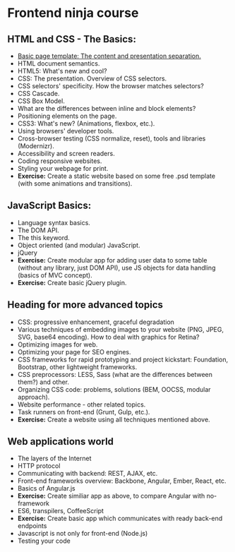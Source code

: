 # Frontend ninja course

## HTML and CSS - The Basics:
- [Basic page template: The content and presentation separation.](html-css-basics/basic-html-page.md)
- HTML document semantics.
- HTML5: What's new and cool?
- CSS: The presentation. Overview of CSS selectors.
- CSS selectors' specificity. How the browser matches selectors?
- CSS Cascade.
- CSS Box Model.
- What are the differences between inline and block elements?
- Positioning elements on the page.
- CSS3: What's new? (Animations, flexbox, etc.).
- Using browsers' developer tools.
- Cross-browser testing (CSS normalize, reset), tools and libraries (Modernizr).
- Accessibility and screen readers.
- Coding responsive websites.
- Styling your webpage for print.
- **Exercise:** Create a static website based on some free .psd template (with some animations and transitions).

## JavaScript Basics:
- Language syntax basics.
- The DOM API.
- The this keyword.
- Object oriented (and modular) JavaScript.
- jQuery
- **Exercise:** Create modular app for adding user data to some table (without any library, just DOM API), use JS objects for data handling (basics of MVC concept).
- **Exercise:** Create basic jQuery plugin.

## Heading for more advanced topics
- CSS: progressive enhancement, graceful degradation
- Various techniques of embedding images to your website (PNG, JPEG, SVG, base64 encoding). How to deal with graphics for Retina?
- Optimizing images for web.
- Optimizing your page for SEO engines.
- CSS frameworks for rapid prototyping and project kickstart: Foundation, Bootstrap, other lightweight frameworks.
- CSS preprocessors: LESS, Sass (what are the differences between them?) and other.
- Organizing CSS code: problems, solutions (BEM, OOCSS, modular approach).
- Website performance - other related topics.
- Task runners on front-end (Grunt, Gulp, etc.).
- **Exercise:** Create a website using all techniques mentioned above.

## Web applications world
- The layers of the Internet
- HTTP protocol
- Communicating with backend: REST, AJAX, etc.
- Front-end frameworks overview: Backbone, Angular, Ember, React, etc.
- Basics of Angular.js
- **Exercise:** Create similiar app as above, to compare Angular with no-framework
- ES6, transpilers, CoffeeScript
- **Exercise:** Create basic app which communicates with ready back-end endpoints
- Javascript is not only for front-end (Node.js)
- Testing your code
